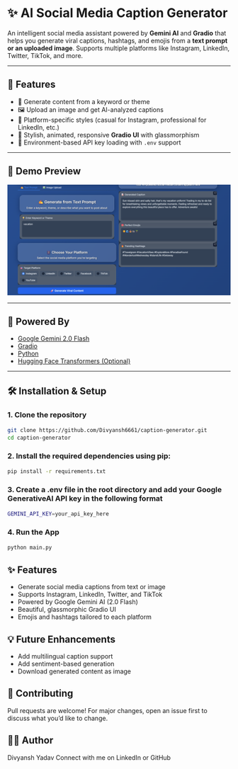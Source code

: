 # ✨ AI Social Media Caption Generator

An intelligent social media assistant powered by **Gemini AI** and **Gradio** that helps you generate viral captions, hashtags, and emojis from a **text prompt or an uploaded image**. Supports multiple platforms like Instagram, LinkedIn, Twitter, TikTok, and more.

---

## 🚀 Features

- 📝 Generate content from a keyword or theme  
- 🖼️ Upload an image and get AI-analyzed captions  
- 🎯 Platform-specific styles (casual for Instagram, professional for LinkedIn, etc.)  
- 🎨 Stylish, animated, responsive **Gradio UI** with glassmorphism  
- 🔐 Environment-based API key loading with `.env` support  

---

## 📸 Demo Preview

![App Screenshot](https://github.com/Divyansh6661/Social-Media-Caption-Generator/blob/b9cba83f57903ff6ff765ebbf4e7a9bf097a5c8b/Screenshot%202025-07-13%20004550.png)

---

## 🧠 Powered By

- [Google Gemini 2.0 Flash](https://ai.google.dev)
- [Gradio](https://gradio.app)
- [Python](https://www.python.org/)
- [Hugging Face Transformers (Optional)](https://huggingface.co/docs/transformers)

---

## 🛠️ Installation & Setup

### 1. Clone the repository

```bash
git clone https://github.com/Divyansh6661/caption-generator.git
cd caption-generator
```

### 2. Install the required dependencies using pip:

```bash
pip install -r requirements.txt
```

### 3. Create a .env file in the root directory and add your Google GenerativeAI API key in the following format

```bash
GEMINI_API_KEY=your_api_key_here
```

### 4. Run the App

```bash
python main.py
```

## ✨ Features

- Generate social media captions from text or image
- Supports Instagram, LinkedIn, Twitter, and TikTok
- Powered by Google Gemini AI (2.0 Flash)
- Beautiful, glassmorphic Gradio UI
- Emojis and hashtags tailored to each platform

## 💡 Future Enhancements

- Add multilingual caption support
- Add sentiment-based generation
- Download generated content as image

## 🤝 Contributing

Pull requests are welcome! For major changes, open an issue first to discuss what you’d like to change.

## 👨‍💻 Author
Divyansh Yadav
Connect with me on LinkedIn or GitHub
